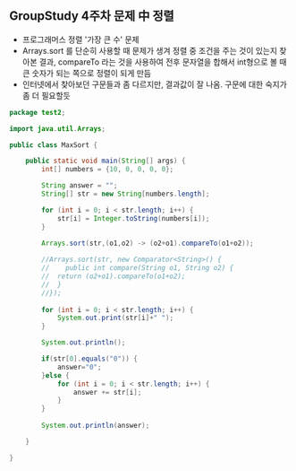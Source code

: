 ## GroupStudy 4주차 문제 中 정렬

* 프로그래머스 정렬 '가장 큰 수' 문제
* Arrays.sort 를 단순히 사용할 때 문제가 생겨 정렬 중 조건을 주는 것이 있는지 찾아본 결과, compareTo 라는 것을 사용하여 전후 문자열을 합해서 int형으로 볼 때 큰 숫자가 되는 쪽으로 정렬이 되게 만듬
* 인터넷에서 찾아보던 구문들과 좀 다르지만, 결과값이 잘 나옴. 구문에 대한 숙지가 좀 더 필요할듯

~~~ java
package test2;

import java.util.Arrays;

public class MaxSort {

	public static void main(String[] args) {
		int[] numbers = {10, 0, 0, 0, 0};

		String answer = "";
		String[] str = new String[numbers.length];

		for (int i = 0; i < str.length; i++) {
			str[i] = Integer.toString(numbers[i]);
		}

		Arrays.sort(str,(o1,o2) -> (o2+o1).compareTo(o1+o2));
		
		//Arrays.sort(str, new Comparator<String>() {
		//    public int compare(String o1, String o2) {
		//	return (o2+o1).compareTo(o1+o2);
		//	}
		//});
		
		for (int i = 0; i < str.length; i++) {
			System.out.print(str[i]+" ");
		}

		System.out.println();

		if(str[0].equals("0")) {
			answer="0";
		}else {
			for (int i = 0; i < str.length; i++) {
				answer += str[i];
			}
		}
		
		System.out.println(answer);

	}

}

~~~

